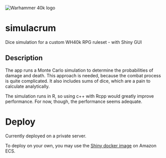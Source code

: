 ![Warhammer 40k logo](logo.png)

# simulacrum
Dice simulation for a custom WH40k RPG ruleset - with Shiny GUI 

## Description
The app runs a Monte Carlo simulation to determine the probabilities of damage and death. This approach is needed, because the combat process is quite complicated. It also includes sums of dice, which are a pain to calculate analytically.   

The simulation runs in R, so using c++ with Rcpp would greatly improve performance. For now, though, the performance seems adequate. 

# Deploy 
Currently deployed on a private server. 

To deploy on your own, you may use the [Shiny docker image](https://hub.docker.com/r/rocker/shiny/) on Amazon ECS. 